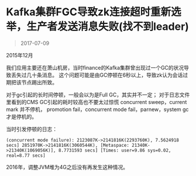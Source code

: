 

Kafka集群FGC导致zk连接超时重新选举，生产者发送消息失败(找不到leader)
===========================================
> 2017-07-09


2015年12月

我们应用主要还在萧山机房，当时finance的Kafka集群曾出现过一个GC的状况导致丢失过几十条消息。
这个问题可能是由GC停顿在6秒以上，导致zk认为会话过期把该节点踢出所致。

对于gc引起的长时间停顿，一般会以为是Full GC，其实并不一定；
对于日志文件里看到的CMS GC引起的耗时较高也不要太过惊慌 concurrent sweep，current mark 并不停机，
promotion fail，concurrent mode fail，parnew，system gc才是停机的。

当时引发停顿的日志：
```
(concurrent mode failure): 2123087K->2141816K(2293760K), 7.5624918 secs] 2851970K->2141816K(3060544K), [Metaspace: 21340K->21340K(1069056K)], 8.7731593 secs] [Times: user=9.86 sys=0.02, real=8.77 secs]
```

2016年，调整JVM堆为4G之后没有再发生这种情况。

